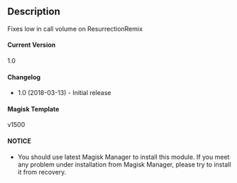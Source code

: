 ## Description
Fixes low in call volume on ResurrectionRemix

#### Current Version
1.0

#### Changelog

* 1.0 (2018-03-13) - Initial release

#### Magisk Template
v1500

#### NOTICE

* You should use latest Magisk Manager to install this module. If you meet any problem under installation from Magisk Manager, please try to install it from recovery.